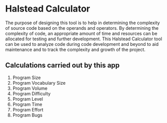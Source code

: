 # Halstead Calculator
The purpose of designing this tool is to help in determining the complexity of source code based on the operands and operators. By determining the complexity of code, an appropriate amount of time and resources can be allocated for testing and further development. This Halstead Calculator tool can be used to analyze code during code development and beyond to aid maintenance and to track the complexity and growth of the project.

## Calculations carried out by this app
1. Program Size
2. Program Vocabulary Size
3. Program Volume
4. Program Difficulty
5. Program Level
6. Program Time
7. Program Effort
8. Program Bugs